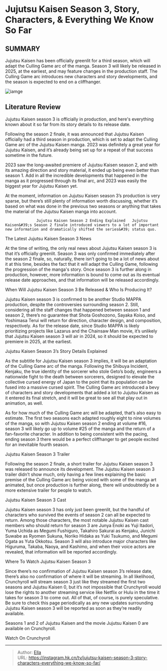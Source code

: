 # Jujutsu Kaisen Season 3, Story, Characters, &amp; Everything We Know So Far


## SUMMARY 



  Jujutsu Kaisen has been officially greenlit for a third season, which will adapt the Culling Game arc of the manga.   Season 3 will likely be released in 2025, at the earliest, and may feature changes in the production staff.   The Culling Game arc introduces new characters and story developments, and the season is expected to end on a cliffhanger.  

![iamge](https://static1.srcdn.com/wordpress/wp-content/uploads/2023/12/yuji-is-on-his-own-in-jujutsu-kaisen.jpg)

## Literature Review
Jujutsu Kaisen season 3 is officially in production, and here&#39;s everything known about it so far from its story details to its release date.




Following the season 2 finale, it was announced that Jujutsu Kaisen officially had a third season in production, which is set to adapt the Culling Game arc of the Jujutsu Kaisen manga. 2023 was definitely a great year for Jujutsu Kaisen, and it’s already being set up for a repeat of that success sometime in the future.




2023 saw the long-awaited premiere of Jujutsu Kaisen season 2, and with its amazing direction and story material, it ended up being even better than season 1. Add in all the incredible developments that happened in the manga as it progressed through its final arc, and 2023 was easily the biggest year for Jujutsu Kaisen yet.

          

At the moment, information on Jujutsu Kaisen season 3’s production is very sparse, but there’s still plenty of information worth discussing, whether it’s based on what was done in the previous two seasons or anything that takes the material of the Jujutsu Kaisen manga into account.

                  Jujutsu Kaisen Season 2 Ending Explained   Jujutsu Kaisen&#39;s Season 2 finale introduced viewers to a lot of important new information and dramatically shifted the series&#39; status quo.    





 The Latest Jujutsu Kaisen Season 3 News 
          

At the time of writing, the only real news about Jujutsu Kaisen season 3 is that it’s officially greenlit. Season 3 was only confirmed immediately after the season 2 finale, so, naturally, there isn’t going to be a lot of news about it at this time, besides the fact that it will adapt the Culling Game, following the progression of the manga&#39;s story. Once season 3 is further along in production, however, more information is bound to come out as its eventual release date approaches, and that information will be released accordingly.



 When Will Jujutsu Kaisen Season 3 Be Released &amp; Who Is Producing It? 
          




Jujutsu Kaisen season 3 is confirmed to be another Studio MAPPA production, despite the controversies surrounding season 2. Still, considering all the staff changes that happened between season 1 and season 2, there’s no guarantee that Shota Goshozono, Sayaka Koiso, and Yoshimasa Terui will return for direction, character design, and composition, respectively. As for the release date, since Studio MAPPA is likely prioritizing projects like Lazarus and the Chainsaw Man movie, it’s unlikely that Jujutsu Kaisen season 3 will air in 2024, so it should be expected to premiere in 2025, at the earliest. 



 Jujutsu Kaisen Season 3’s Story Details Explained 
          

As the subtitle for Jujutsu Kaisen season 3 implies, it will be an adaptation of the Culling Game arc of the manga. Following the Shibuya Incident, Kenjaku, the true identity of the sorcerer who stole Geto’s body, engineers a nationwide fight to the death between sorcerers, designed to elevate the collective cursed energy of Japan to the point that its population can be fused into a massive cursed spirit. The Culling Game arc introduced a bevy of characters and story developments that added a lot to Jujutsu Kaisen as it entered its final stretch, and it will be great to see all that play out in animation, as well.




As for how much of the Culling Game arc will be adapted, that’s also easy to estimate. The first two seasons each adapted roughly eight to nine volumes of the manga, so with Jujutsu Kaisen season 2 ending at volume #16, season 3 will likely go up to volume #25 of the manga and the return of a fan-favorite character. In addition to being consistent with the pacing, ending season 3 there would be a perfect cliffhanger to get people excited for an inevitable fourth season.



 Jujutsu Kaisen Season 3 Trailer 

 

Following the season 2 finale, a short trailer for Jujutsu Kaisen season 3 was released to announce its development. The Jujutsu Kaisen season 3 trailer didn’t show much, only having a few lines explaining the basic premise of the Culling Game arc being voiced with some of the manga art animated, but once production is further along, there will undoubtedly be a more extensive trailer for people to watch.






 Jujutsu Kaisen Season 3 Cast 
          

Jujutsu Kaisen season 3 has only just been greenlit, but the handful of characters who survived the events of season 2 can all be expected to return. Among those characters, the most notable Jujutsu Kaisen cast members who should return for season 3 are Junya Enoki as Yuji Itadori, Yuma Uchida as Megumi Fushiguro, Takahiro Sakurai as Kenjaku, Junichi Suwabe as Ryomen Sukuna, Noriko Hidaka as Yuki Tsukumo, and Megumi Ogata as Yuta Okkotsu. Season 3 will also introduce major characters like Higuruma, Takaba, Naoya, and Kashimo, and when their voice actors are revealed, that information will be reported accordingly.



 Where To Watch Jujutsu Kaisen Season 3 
          




Since there’s no confirmation of Jujutsu Kaisen season 3’s release date, there’s also no confirmation of where it will be streaming. In all likelihood, Crunchyroll will stream season 3 just like they streamed the first two seasons and Jujutsu Kaisen 0, but it’s not impossible that Crunchyroll would lose the rights to another streaming service like Netflix or Hulu in the time it takes for season 3 to come out. All of that, of course, is purely speculative. Be sure to check this page periodically as any new updates surrounding Jujutsu Kaisen season 3 will be reported as soon as they’re readily available.

Seasons 1 and 2 of Jujutsu Kaisen and the movie Jujutsu Kaisen 0 are available on Crunchyroll. 

Watch On Crunchyroll



---

> Author: [Ella](https://instagram.hk.cn/)  
> URL: https://instagram.hk.cn/tv/jujutsu-kaisen-season-3-story-characters-everything-we-know-so-far/  


